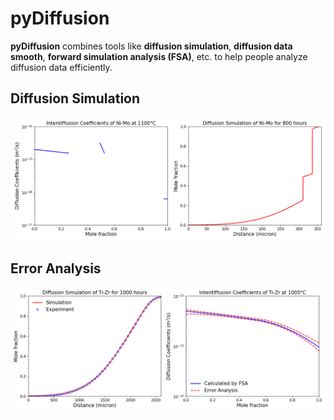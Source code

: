 # **pyDiffusion**

**pyDiffusion** combines tools like **diffusion simulation**, **diffusion data smooth**, **forward simulation analysis (FSA)**, etc. to help people analyze diffusion data efficiently.

## Diffusion Simulation

![NiMo](docs/NiMo.png)

## Error Analysis

![TiZr Error Analysis](docs/TiZr_error.png)